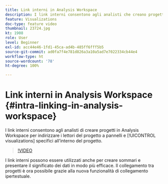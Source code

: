 ```yaml
---
title: Link interni in Analysis Workspace
description: I link interni consentono agli analisti che creano progetti in Analysis Workspace di indirizzare i lettori del progetto a pannelli e visualizzazioni specifici all’interno del progetto.
feature: Visualizations
doc-type: feature video
thumbnail: 23724.jpg
kt: 1908
role: User
level: Beginner
exl-id: acc44e46-1fd1-45ca-ad4b-485ff6fff5b5
source-git-commit: ad0fa7f4e781d826a3a10a5ad7e7022334cb44e4
workflow-type: ht
source-wordcount: '78'
ht-degree: 100%

---
```


# Link interni in Analysis Workspace {#intra-linking-in-analysis-workspace}

I link interni consentono agli analisti di creare progetti in Analysis Workspace per indirizzare i lettori del progetto a pannelli e [!UICONTROL visualizations] specifici all’interno del progetto.

>[!VIDEO](https://video.tv.adobe.com/v/23724/?quality=12)

I link interni possono essere utilizzati anche per creare sommari e presentare il significato dei dati in modo più efficace. Il collegamento tra progetti è ora possibile grazie alla nuova funzionalità di collegamento ipertestuale.

